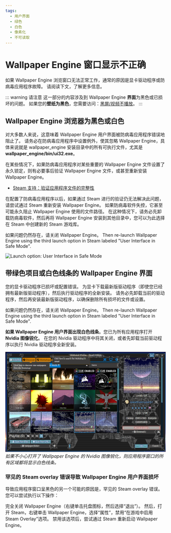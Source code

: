 ```yaml
---
tags:
  - 用户界面
  - 绿色
  - 白色
  - 像素化
  - 不可读取
---
```


# Wallpaper Engine 窗口显示不正确

如果 Wallpaper Engine 浏览窗口无法正常工作，通常的原因是显卡驱动程序或防病毒应用程序故障。 请阅读下文，了解更多信息。

::: warning
请注意 这一部分的内容涉及到 Wallpaper Engine **界面**为黑色或已损坏的问题。 如果您的**壁纸为黑色**，您需要访问：[黑屏/视频不播放](/noshow/notplaying.html)。
:::

## Wallpaper Engine 浏览器为黑色或白色

对大多数人来说，这意味着 Wallpaper Engine 用户界面被防病毒应用程序错误地阻止了。 请务必在防病毒应用程序中设置例外，使其忽略 Wallpaper Engine，具体来说就是 wallpaper_engine 安装目录中的所有可执行文件，尤其是 **wallpaper_engine/bin/ui32.exe**。

在某些情况下，如果防病毒应用程序对某些重要的 Wallpaper Engine 文件设置了永久锁定，则有必要事后验证 Wallpaper Engine 文件，或甚至重新安装 Wallpaper Engine。

* [Steam 支持：验证应用程序文件的完整性](https://support.steampowered.com/kb_article.php?ref=2037-QEUH-3335)

在配置了防病毒应用程序以后，如果通过 Steam 进行的验证仍无法解决此问题，请尝试通过 Steam 重新安装 Wallpaper Engine。 如果防病毒软件失控，它甚至可能永久阻止 Wallpaper Engine 使用的文件路径。 在这种情况下，请务必先卸载防病毒软件，然后再将 Wallpaper Engine 安装到其他目​​录中，您可以为此选择在 Steam 中创建新的 Steam 游戏库。

如果问题仍然存在，请关闭 Wallpaper Engine。 Then re-launch Wallpaper Engine using the third launch option in Steam labeled "User Interface in Safe Mode".

![Launch option: User Interface in Safe Mode](/img/faq/steam_launch_option.jpg)

## 带绿色项目或白色线条的 Wallpaper Engine 界面

您的显卡驱动程序已损坏或配置错误。 为显卡下载最新版驱动程序（即使您已经拥有最新版驱动程序），然后执行驱动程序的全新安装。 请务必先卸载当前的驱动程序，然后再安装最新版驱动程序，以确保删除所有损坏的文件或设置。

如果问题仍然存在，请关闭 Wallpaper Engine。 Then re-launch Wallpaper Engine using the third launch option in Steam labeled "User Interface in Safe Mode".

**如果 Wallpaper Engine 用户界面出现白色线条**。您已为所有应用程序打开 **Nvidia 图像锐化**。 在您的 Nvidia 驱动程序中将其关闭，或者先卸载当前驱动程序以执行 Nvidia 驱动程序全新安装。

![Nvidia 图像锐化问题](./imagesharpening.png) *如果不小心打开了 Wallpaper Engine 的 Nvidia 图像锐化，则应用程序窗口的所有区域都将显示白色线条。*

### 罕见的 Steam overlay 错误导致 Wallpaper Engine 用户界面损坏

导致应用程序窗口呈黑色的另一个可能的原因是，罕见的 Steam overlay 错误。 您可以尝试执行以下操作：

完全关闭 Wallpaper Engine（右键单击托盘图标，然后选择“退出”）。 然后，打开 Steam，右键单击 Wallpaper Engine，选择“属性”，禁用“在游戏中启用 Steam Overlay”选项。 禁用该选项后，尝试通过 Steam 重新启动 Wallpaper Engine。 